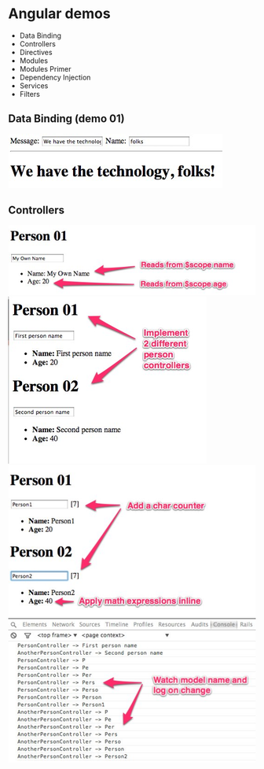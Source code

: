 # Angular demos

* Data Binding
* Controllers
* Directives
* Modules
 * Modules Primer
 * Dependency Injection
* Services
* Filters


## Data Binding (demo 01)

![Step 1](docs/d01_01.jpg)


## Controllers

![Step 1](docs/d02_01.jpg)
![Step 2](docs/d02_02.jpg)
![Step 3](docs/d02_03.jpg)



